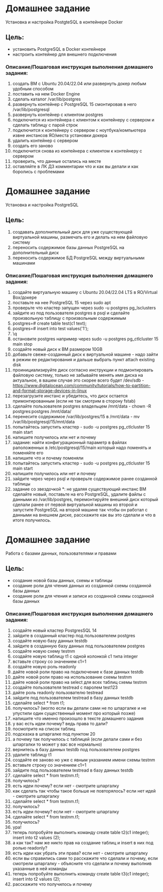 # Домашнее задание
Установка и настройка PostgteSQL в контейнере Docker

## Цель:
* установить PostgreSQL в Docker контейнере
* настроить контейнер для внешнего подключения

### Описание/Пошаговая инструкция выполнения домашнего задания:
1) создать ВМ с Ubuntu 20.04/22.04 или развернуть докер любым удобным способом
2) поставить на нем Docker Engine
3) сделать каталог /var/lib/postgres
4) развернуть контейнер с PostgreSQL 15 смонтировав в него /var/lib/postgresql
5) развернуть контейнер с клиентом postgres
6) подключится из контейнера с клиентом к контейнеру с сервером и сделать таблицу с парой строк
7) подключится к контейнеру с сервером с ноутбука/компьютера извне инстансов ЯО/места установки докера
8) удалить контейнер с сервером
9) создать его заново
10) подключится снова из контейнера с клиентом к контейнеру с сервером
11) проверить, что данные остались на месте
12) оставляйте в ЛК ДЗ комментарии что и как вы делали и как боролись с проблемами


# Домашнее задание
Установка и настройка PostgreSQL

## Цель:
1) создавать дополнительный диск для уже существующей виртуальной машины, размечать его и делать на нем файловую систему
2) переносить содержимое базы данных PostgreSQL на дополнительный диск
3) переносить содержимое БД PostgreSQL между виртуальными машинами

### Описание/Пошаговая инструкция выполнения домашнего задания:
1) создайте виртуальную машину c Ubuntu 20.04/22.04 LTS в ЯО/Virtual Box/докере
2) поставьте на нее PostgreSQL 15 через sudo apt
3) проверьте что кластер запущен через sudo -u postgres pg_lsclusters
4) зайдите из под пользователя postgres в psql и сделайте произвольную таблицу с произвольным содержимым
5) postgres=# create table test(c1 text);
6) postgres=# insert into test values('1');
7) \q
8) остановите postgres например через sudo -u postgres pg_ctlcluster 15 main stop
9) создайте новый диск к ВМ размером 10GB
10) добавьте свеже-созданный диск к виртуальной машине - надо зайти в режим ее редактирования и дальше выбрать пункт attach existing disk
11) проинициализируйте диск согласно инструкции и подмонтировать файловую систему, только не забывайте менять имя диска на актуальное, в вашем случае это скорее всего будет /dev/sdb - https://www.digitalocean.com/community/tutorials/how-to-partition-and-format-storage-devices-in-linux
12) перезагрузите инстанс и убедитесь, что диск остается примонтированным (если не так смотрим в сторону fstab)
13) сделайте пользователя postgres владельцем /mnt/data - chown -R postgres:postgres /mnt/data/
14) перенесите содержимое /var/lib/postgres/15 в /mnt/data - mv /var/lib/postgresql/15/mnt/data
15) попытайтесь запустить кластер - sudo -u postgres pg_ctlcluster 15 main start
16) напишите получилось или нет и почему
17) задание: найти конфигурационный параметр в файлах раположенных в /etc/postgresql/15/main который надо поменять и поменяйте его
18) напишите что и почему поменяли
19) попытайтесь запустить кластер - sudo -u postgres pg_ctlcluster 15 main start
20) напишите получилось или нет и почему
21) зайдите через через psql и проверьте содержимое ранее созданной таблицы
22) задание со звездочкой *: не удаляя существующий инстанс ВМ сделайте новый, поставьте на его PostgreSQL, удалите файлы с данными из /var/lib/postgres, перемонтируйте внешний диск который сделали ранее от первой виртуальной машины ко второй и запустите PostgreSQL на второй машине так чтобы он работал с данными на внешнем диске, расскажите как вы это сделали и что в итоге получилось.

# Домашнее задание
Работа с базами данных, пользователями и правами

## Цель:
* создание новой базы данных, схемы и таблицы
* создание роли для чтения данных из созданной схемы созданной базы данных
* создание роли для чтения и записи из созданной схемы созданной базы данных

### Описание/Пошаговая инструкция выполнения домашнего задания:
1) создайте новый кластер PostgresSQL 14
2) зайдите в созданный кластер под пользователем postgres
3) создайте новую базу данных testdb
4) зайдите в созданную базу данных под пользователем postgres
5) создайте новую схему testnm
6) создайте новую таблицу t1 с одной колонкой c1 типа integer
7) вставьте строку со значением c1=1
8) создайте новую роль readonly
9) дайте новой роли право на подключение к базе данных testdb
10) дайте новой роли право на использование схемы testnm
11) дайте новой роли право на select для всех таблиц схемы testnm
12) создайте пользователя testread с паролем test123
13) дайте роль readonly пользователю testread
14) зайдите под пользователем testread в базу данных testdb
15) сделайте select * from t1;
16) получилось? (могло если вы делали сами не по шпаргалке и не упустили один существенный момент про который позже)
17) напишите что именно произошло в тексте домашнего задания
18) у вас есть идеи почему? ведь права то дали?
19) посмотрите на список таблиц
20) подсказка в шпаргалке под пунктом 20
21) а почему так получилось с таблицей (если делали сами и без шпаргалки то может у вас все нормально)
22) вернитесь в базу данных testdb под пользователем postgres
23) удалите таблицу t1
24) создайте ее заново но уже с явным указанием имени схемы testnm
25) вставьте строку со значением c1=1
26) зайдите под пользователем testread в базу данных testdb
27) сделайте select * from testnm.t1;
28) получилось?
29) есть идеи почему? если нет - смотрите шпаргалку
30) как сделать так чтобы такое больше не повторялось? если нет идей - смотрите шпаргалку
31) сделайте select * from testnm.t1;
32) получилось?
33) есть идеи почему? если нет - смотрите шпаргалку
34) сделайте select * from testnm.t1;
35) получилось?
36) ура!
37) теперь попробуйте выполнить команду create table t2(c1 integer); insert into t2 values (2);
38) а как так? нам же никто прав на создание таблиц и insert в них под ролью readonly?
39) есть идеи как убрать эти права? если нет - смотрите шпаргалку
40) если вы справились сами то расскажите что сделали и почему, если смотрели шпаргалку - объясните что сделали и почему выполнив указанные в ней команды
41) теперь попробуйте выполнить команду create table t3(c1 integer); insert into t2 values (2);
42) расскажите что получилось и почему